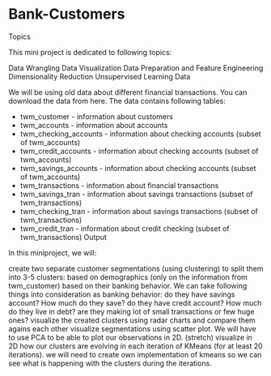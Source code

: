 # Bank-Customers
Topics

This mini project is dedicated to following topics:

Data Wrangling
Data Visualization
Data Preparation and Feature Engineering
Dimensionality Reduction
Unsupervised Learning
Data

We will be using old data about different financial transactions. You can download the data from here. The data contains following tables:

- twm_customer - information about customers
- twm_accounts - information about accounts
- twm_checking_accounts - information about checking accounts (subset of twm_accounts)
- twm_credit_accounts - information about checking accounts (subset of twm_accounts)
- twm_savings_accounts - information about checking accounts (subset of twm_accounts)
- twm_transactions - information about financial transactions
- twm_savings_tran - information about savings transactions (subset of twm_transactions)
- twm_checking_tran - information about savings transactions (subset of twm_transactions)
- twm_credit_tran - information about credit checking (subset of twm_transactions)
Output

In this miniproject, we will:

create two separate customer segmentations (using clustering) to split them into 3-5 clusters:
based on demographics (only on the information from twm_customer)
based on their banking behavior. We can take following things into consideration as banking behavior:
do they have savings account? How much do they save?
do they have credit account? How much do they live in debt?
are they making lot of small transactions or few huge ones?
visualize the created clusters using radar charts and compare them agains each other
visualize segmentations using scatter plot. We will have to use PCA to be able to plot our observations in 2D.
(stretch) visualize in 2D how our clusters are evolving in each iteration of KMeans (for at least 20 iterations).
we will need to create own implementation of kmeans so we can see what is happening with the clusters during the iterations.
